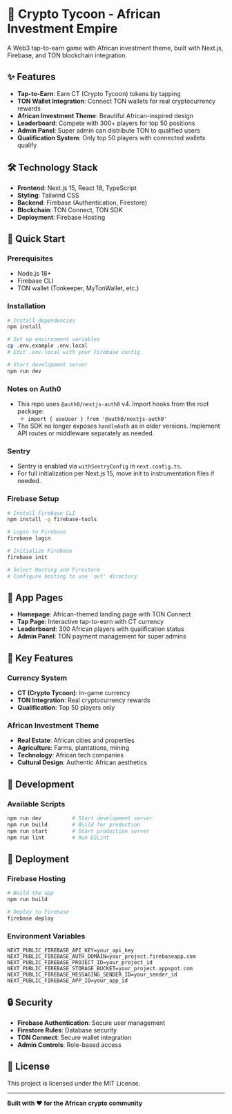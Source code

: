 # 🚀 Crypto Tycoon - African Investment Empire

A Web3 tap-to-earn game with African investment theme, built with Next.js, Firebase, and TON blockchain integration.

## ✨ Features

- **Tap-to-Earn**: Earn CT (Crypto Tycoon) tokens by tapping
- **TON Wallet Integration**: Connect TON wallets for real cryptocurrency rewards
- **African Investment Theme**: Beautiful African-inspired design
- **Leaderboard**: Compete with 300+ players for top 50 positions
- **Admin Panel**: Super admin can distribute TON to qualified users
- **Qualification System**: Only top 50 players with connected wallets qualify

## 🛠️ Technology Stack

- **Frontend**: Next.js 15, React 18, TypeScript
- **Styling**: Tailwind CSS
- **Backend**: Firebase (Authentication, Firestore)
- **Blockchain**: TON Connect, TON SDK
- **Deployment**: Firebase Hosting

## 🚀 Quick Start

### Prerequisites
- Node.js 18+
- Firebase CLI
- TON wallet (Tonkeeper, MyTonWallet, etc.)

### Installation
```bash
# Install dependencies
npm install

# Set up environment variables
cp .env.example .env.local
# Edit .env.local with your Firebase config

# Start development server
npm run dev
```

### Notes on Auth0
- This repo uses `@auth0/nextjs-auth0` v4. Import hooks from the root package:
  - `import { useUser } from '@auth0/nextjs-auth0'`
- The SDK no longer exposes `handleAuth` as in older versions. Implement API routes or middleware separately as needed.

### Sentry
- Sentry is enabled via `withSentryConfig` in `next.config.ts`.
- For full initialization per Next.js 15, move init to instrumentation files if needed.

### Firebase Setup
```bash
# Install Firebase CLI
npm install -g firebase-tools

# Login to Firebase
firebase login

# Initialize Firebase
firebase init

# Select Hosting and Firestore
# Configure hosting to use 'out' directory
```

## 📱 App Pages

- **Homepage**: African-themed landing page with TON Connect
- **Tap Page**: Interactive tap-to-earn with CT currency
- **Leaderboard**: 300 African players with qualification status
- **Admin Panel**: TON payment management for super admins

## 🎯 Key Features

### Currency System
- **CT (Crypto Tycoon)**: In-game currency
- **TON Integration**: Real cryptocurrency rewards
- **Qualification**: Top 50 players only

### African Investment Theme
- **Real Estate**: African cities and properties
- **Agriculture**: Farms, plantations, mining
- **Technology**: African tech companies
- **Cultural Design**: Authentic African aesthetics

## 🔧 Development

### Available Scripts
```bash
npm run dev          # Start development server
npm run build        # Build for production
npm run start        # Start production server
npm run lint         # Run ESLint
```

## 🚀 Deployment

### Firebase Hosting
```bash
# Build the app
npm run build

# Deploy to Firebase
firebase deploy
```

### Environment Variables
```env
NEXT_PUBLIC_FIREBASE_API_KEY=your_api_key
NEXT_PUBLIC_FIREBASE_AUTH_DOMAIN=your_project.firebaseapp.com
NEXT_PUBLIC_FIREBASE_PROJECT_ID=your_project_id
NEXT_PUBLIC_FIREBASE_STORAGE_BUCKET=your_project.appspot.com
NEXT_PUBLIC_FIREBASE_MESSAGING_SENDER_ID=your_sender_id
NEXT_PUBLIC_FIREBASE_APP_ID=your_app_id
```

## 🔒 Security

- **Firebase Authentication**: Secure user management
- **Firestore Rules**: Database security
- **TON Connect**: Secure wallet integration
- **Admin Controls**: Role-based access

## 📄 License

This project is licensed under the MIT License.

---

**Built with ❤️ for the African crypto community**